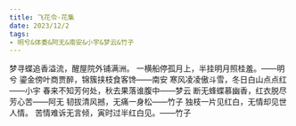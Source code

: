 ```yaml
---
title: 飞花令·花集
date: 2023/12/2
tags:
- 明兮&体委&阿无&南安&小宇&梦云&竹子
---
```

梦寻蝶追香溢流，醒屋院外铺满洲。
一横船停孤月上，半挂明月照桂羞。——明兮
鎏金傍叶商贾醉，锦簇挟枝食客馋——南安
寒风凌凌傲斗雪，冬日白山点点红——小宇
春来不知芳何处，秋去果落谁腹中——梦云
断无蜂蝶慕幽香，红衣脱尽芳心苦——阿无
韧拔清风撼，无痛一身松——竹子
独枝一片见红白，无情却见世人情。
苦情难诉无言倾，寅时过半红白见。——竹子
